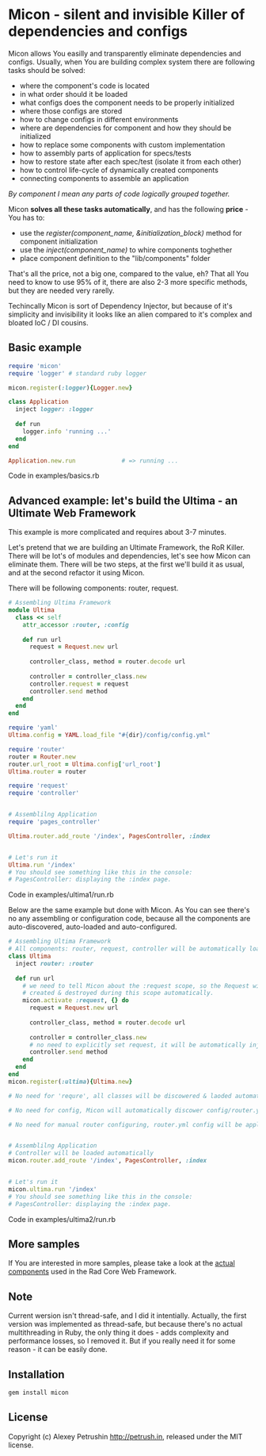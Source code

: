 # Micon - silent and invisible Killer of dependencies and configs

Micon allows You easilly and transparently eliminate dependencies and configs. Usually, when You are building complex system there are following tasks should be solved:

- where the component's code is located
- in what order should it be loaded
- what configs does the component needs to be properly initialized
- where those configs are stored
- how to change configs in different environments
- where are dependencies for component and how they should be initialized
- how to replace some components with custom implementation
- how to assembly parts of application for specs/tests
- how to restore state after each spec/test (isolate it from each other)
- how to control life-cycle of dynamically created components
- connecting components to assemble an application

*By component I mean any parts of code logically grouped together.*

Micon **solves all these tasks automatically**, and has the following **price** - You has to:

- use the *register(component_name, &initialization_block)* method for component initialization
- use the *inject(component_name)* to whire components toghether
- place component definition to the "lib/components" folder

That's all the price, not a big one, compared to the value, eh? 
That all You need to know to use 95% of it, there are also 2-3 more specific methods, but they are needed very rarelly.

Techincally Micon is sort of Dependency Injector, but because of it's simplicity and invisibility it looks like an alien compared to it's complex and bloated IoC / DI cousins.

## Basic example

``` ruby
require 'micon'
require 'logger' # standard ruby logger

micon.register(:logger){Logger.new}

class Application
  inject logger: :logger
  
  def run
    logger.info 'running ...'
  end
end

Application.new.run             # => running ...
```

Code in examples/basics.rb

## Advanced example: let's build the Ultima - an Ultimate Web Framework

This example is more complicated and requires about 3-7 minutes. 

Let's pretend that we are building an Ultimate Framework, the RoR Killer. There will be lot's of modules and dependencies, let's see how Micon can eliminate them.
There will be two steps, at the first we'll build it as usual, and at the second refactor it using Micon.

There will be following components: router, request.

``` ruby
# Assembling Ultima Framework
module Ultima
  class << self
    attr_accessor :router, :config
    
    def run url
      request = Request.new url
      
      controller_class, method = router.decode url
      
      controller = controller_class.new      
      controller.request = request
      controller.send method
    end
  end
end

require 'yaml'
Ultima.config = YAML.load_file "#{dir}/config/config.yml"

require 'router'
router = Router.new
router.url_root = Ultima.config['url_root']
Ultima.router = router

require 'request'
require 'controller'


# Assemblilng Application
require 'pages_controller'

Ultima.router.add_route '/index', PagesController, :index


# Let's run it
Ultima.run '/index'
# You should see something like this in the console:
# PagesController: displaying the :index page.
```

Code in examples/ultima1/run.rb

Below are the same example but done with Micon. As You can see there's no any assembling or configuration code, because all the components are auto-discovered, auto-loaded and auto-configured.

``` ruby
# Assembling Ultima Framework
# All components: router, request, controller will be automatically loaded & configured.
class Ultima
  inject router: :router
  
  def run url
    # we need to tell Micon about the :request scope, so the Request will be
    # created & destroyed during this scope automatically.
    micon.activate :request, {} do
      request = Request.new url
    
      controller_class, method = router.decode url
    
      controller = controller_class.new
      # no need to explicitly set request, it will be automatically injected
      controller.send method
    end
  end
end
micon.register(:ultima){Ultima.new}

# No need for 'requre', all classes will be discowered & laoded automatically

# No need for config, Micon will automatically discower config/router.yml

# No need for manual router configuring, router.yml config will be applied automatically


# Assemblilng Application
# Controller will be loaded automatically
micon.router.add_route '/index', PagesController, :index


# Let's run it
micon.ultima.run '/index'
# You should see something like this in the console:
# PagesController: displaying the :index page.
```

Code in examples/ultima2/run.rb

## More samples

If You are interested in more samples, please take a look at the [actual components][rad_core_components] used in the Rad Core Web Framework.

## Note

Current wersion isn't thread-safe, and I did it intentially. Actually, the first version was implemented as thread-safe, but because there's no actual multithreading in Ruby, the only thing it does - adds complexity and performance losses, so I removed it.
But if you really need it for some reason - it can be easily done.

## Installation

``` bash
gem install micon
```

## License

Copyright (c) Alexey Petrushin http://petrush.in, released under the MIT license.

[ioc]: http://en.wikipedia.org/wiki/Inversion_of_control
[rad_core]: https://github.com/alexeypetrushin/rad_core
[rad_core_components]: https://github.com/alexeypetrushin/rad_core/tree/master/lib/components